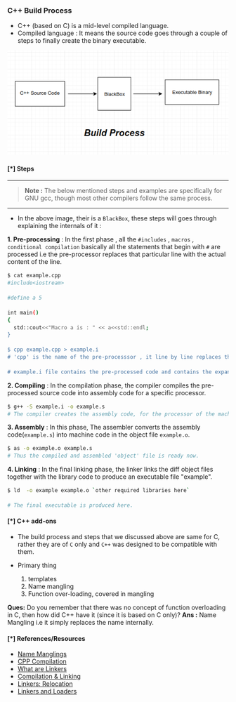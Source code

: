 
### C++ Build Process

* C++ (based on C) is a mid-level compiled language.
* Compiled language : It means the source code goes through a couple of steps to finally create the binary executable.

<img src="./BuildProcessTemp/compiler.png"></img>

#### [\*] Steps

---
> **Note :** The below mentioned steps and examples are specifically for GNU gcc, though most other compilers follow the same process.
---
* In the above image, their is a `BlackBox`, these steps will goes through explaining the internals of it :


**1. Pre-processing** : In the first phase , all the `#includes` , `macros`  , `conditional compilation`  basically all the statements that begin with `#` are processed i.e the pre-processor replaces that particular line with the actual content of the line.

```bash
$ cat example.cpp
#include<iostream>

#define a 5

int main()
{
  std::cout<<"Macro a is : " << a<<std::endl;
}

$ cpp example.cpp > example.i
# 'cpp' is the name of the pre-processsor , it line by line replaces the '#' with their actual definitions.

# example.i file contains the pre-processed code and contains the expanded source code.
```

  **2. Compiling** : In the compilation phase, the compiler compiles the pre-processed source code into assembly code for a specific processor.

```bash
$ g++ -S example.i -o example.s
# The compiler creates the assembly code, for the processor of the machine the compiler is running on.
```

  **3. Assembly** : In this phase, The assembler converts the assembly code(`example.s`) into machine code in the object file `example.o`.

```bash
$ as -o example.o example.s
# Thus the compiled and assembled 'object' file is ready now.

```

  **4. Linking** : In the final linking phase, the linker links the diff object files together with the library code to produce an executable file "example".

```bash
$ ld  -o example example.o `other required libraries here`

# The final executable is produced here.
```

#### [\*] C++ add-ons

* The build process and steps that we discussed above are same for C, rather they are of `C` only and `C++` was designed to be compatible with them.
 
* Primary thing
  1. templates
  2. Name mangling
  3. Function over-loading, covered in mangling


**Ques:** Do you remember that there was no concept of function overloading in C, then how did C++ have it (since it is based on C only)?
**Ans :** Name Mangling i.e it simply replaces the name internally.


#### [\*] References/Resources

* <a href="https://github.com/gchatelet/gcc_cpp_mangling_documentation">Name Manglings</a>
* <a href="https://github.com/green7ea/cpp-compilation">CPP Compilation</a>
* <a href="https://www.airs.com/blog/archives/38">What are Linkers</a>
* <a href="https://stackoverflow.com/questions/6264249/how-does-the-compilation-linking-process-work">Compilation & Linking</a>
* <a href="https://stackoverflow.com/questions/3322911/what-do-linkers-do/33690144#33690144"> Linkers: Relocation</a>
* <a href="https://www.iecc.com/linker/"> Linkers and Loaders</a>
